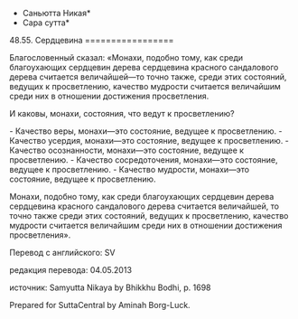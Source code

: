 * Саньютта Никая*
* Сара сутта*

48\.55\. Сердцевина
\=\=\=\=\=\=\=\=\=\=\=\=\=\=\=\=\=

Благословенный сказал: «Монахи, подобно тому, как среди благоухающих сердцевин дерева сердцевина красного сандалового дерева считается величайшей—то точно также, среди этих состояний, ведущих к просветлению, качество мудрости считается величайшим среди них в отношении достижения просветления\.

И каковы, монахи, состояния, что ведут к просветлению?

\- Качество веры, монахи—это состояние, ведущее к просветлению\.
\- Качество усердия, монахи—это состояние, ведущее к просветлению\.
\- Качество осознанности, монахи—это состояние, ведущее к просветлению\.
\- Качество сосредоточения, монахи—это состояние, ведущее к просветлению\.
\- Качество мудрости, монахи—это состояние, ведущее к просветлению\.

Монахи, подобно тому, как среди благоухающих сердцевин дерева сердцевина красного сандалового дерева считается величайшей, то точно также среди этих состояний, ведущих к просветлению, качество мудрости считается величайшим среди них в отношении достижения просветления»\.

Перевод с английского: SV

редакция перевода: 04\.05\.2013

источник: Samyutta Nikaya by Bhikkhu Bodhi, p\. 1698

Prepared for SuttaCentral by Aminah Borg\-Luck\.